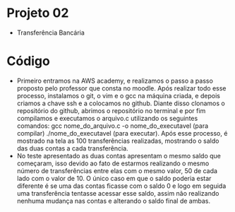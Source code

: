 # Projeto 02

- Transferência Bancária

# Código

- Primeiro entramos na AWS academy, e realizamos o passo a passo proposto pelo professor que consta no moodle. Após realizar todo esse processo, instalamos o git, o vim e o gcc na máquina criada, e depois criamos a chave ssh e a colocamos no github. Diante disso clonamos o repositório do github, abrimos o repositório no terminal e por fim compilamos e executamos o arquivo.c utilizando os seguintes comandos: gcc nome_do_arquivo.c -o nome_do_executavel (para compilar) ./nome_do_executavel (para executar). Após esse processo, é mostrado na tela as 100 transferências realizadas, mostrando o saldo das duas contas a cada transferência.
- No teste apresentado as duas contas apresentam o mesmo saldo que começaram, isso devido ao fato de estarmos realizando o mesmo número de transferências entre elas com o mesmo valor, 50 de cada lado com o valor de 10. O único caso em que o saldo poderia estar diferente é se uma das contas ficasse com o saldo 0 e logo em seguida uma transferência tentasse acessar esse saldo, assim não realizando nenhuma mudança nas contas e alterando o saldo final de ambas.

